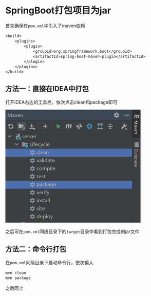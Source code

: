 # SpringBoot打包项目为jar

首先确保在`pom.xml`中引入了maven依赖

```
<build>
    <plugins>
        <plugin>
            <groupId>org.springframework.boot</groupId>
            <artifactId>spring-boot-maven-plugin</artifactId>
        </plugin>
    </plugins>
</build>
```

## 方法一：直接在IDEA中打包

打开IDEA右边的工具栏，依次点击clean和package即可

![image-20211122202843572](https://raw.githubusercontent.com/KKKLxxx/img-host/master/202111222028610.png)

之后可在`pom.xml`同级目录下的`target`目录中看到打包完成的jar文件

## 方法二：命令行打包

在`pom.xml`同级目录下启动命令行，依次输入

```
mvn clean
mvn package
```

之后同上